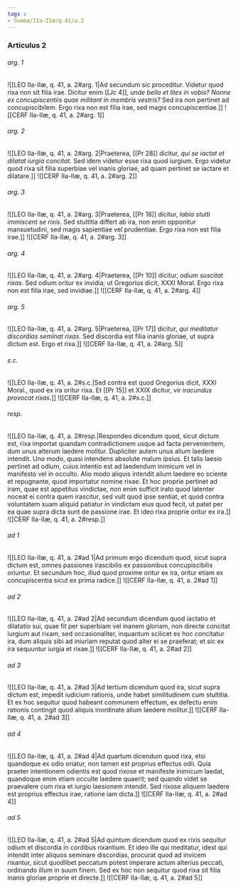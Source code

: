 ```yaml
---
tags : 
- Summa/IIa-IIæ/q.41/a.2
---
```


### Articulus 2

###### arg. 1
![[LEO IIa-IIæ, q. 41, a. 2#arg. 1|Ad secundum sic proceditur. Videtur quod rixa non sit filia irae. Dicitur enim [[Jc 4]], *unde bella et lites in vobis? Nonne ex concupiscentiis quae militant in membris vestris?* Sed ira non pertinet ad concupiscibilem. Ergo rixa non est filia irae, sed magis concupiscentiae.]]
![[CERF IIa-IIæ, q. 41, a. 2#arg. 1]]

###### arg. 2
![[LEO IIa-IIæ, q. 41, a. 2#arg. 2|Praeterea, [[Pr 28]] dicitur, *qui se iactat et dilatat iurgia concitat*. Sed idem videtur esse rixa quod iurgium. Ergo videtur quod rixa sit filia superbiae vel inanis gloriae, ad quam pertinet se iactare et dilatare.]]
![[CERF IIa-IIæ, q. 41, a. 2#arg. 2]]

###### arg. 3
![[LEO IIa-IIæ, q. 41, a. 2#arg. 3|Praeterea, [[Pr 18]] dicitur, *labia stulti immiscent se rixis*. Sed stultitia differt ab ira, non enim opponitur mansuetudini, sed magis sapientiae vel prudentiae. Ergo rixa non est filia irae.]]
![[CERF IIa-IIæ, q. 41, a. 2#arg. 3]]

###### arg. 4
![[LEO IIa-IIæ, q. 41, a. 2#arg. 4|Praeterea, [[Pr 10]] dicitur, *odium suscitat rixas*. Sed odium oritur ex invidia; ut Gregorius dicit, XXXI Moral. Ergo rixa non est filia irae, sed invidiae.]]
![[CERF IIa-IIæ, q. 41, a. 2#arg. 4]]

###### arg. 5
![[LEO IIa-IIæ, q. 41, a. 2#arg. 5|Praeterea, [[Pr 17]] dicitur, *qui meditatur discordias seminat rixas*. Sed discordia est filia inanis gloriae, ut supra dictum est. Ergo et rixa.]]
![[CERF IIa-IIæ, q. 41, a. 2#arg. 5]]

###### s.c.
![[LEO IIa-IIæ, q. 41, a. 2#s.c.|Sed contra est quod Gregorius dicit, XXXI Moral., quod ex ira oritur rixa. Et [[Pr 15]] et XXIX dicitur, *vir iracundus provocat rixas*.]]
![[CERF IIa-IIæ, q. 41, a. 2#s.c.]]

###### resp.
![[LEO IIa-IIæ, q. 41, a. 2#resp.|Respondeo dicendum quod, sicut dictum est, rixa importat quandam contradictionem usque ad facta pervenientem, dum unus alterum laedere molitur. Dupliciter autem unus alium laedere intendit. Uno modo, quasi intendens absolute malum ipsius. Et talis laesio pertinet ad odium, cuius intentio est ad laedendum inimicum vel in manifesto vel in occulto. Alio modo aliquis intendit alium laedere eo sciente et repugnante, quod importatur nomine rixae. Et hoc proprie pertinet ad iram, quae est appetitus vindictae, non enim sufficit irato quod latenter noceat ei contra quem irascitur, sed vult quod ipse sentiat, et quod contra voluntatem suam aliquid patiatur in vindictam eius quod fecit, ut patet per ea quae supra dicta sunt de passione irae. Et ideo rixa proprie oritur ex ira.]]
![[CERF IIa-IIæ, q. 41, a. 2#resp.]]

###### ad 1
![[LEO IIa-IIæ, q. 41, a. 2#ad 1|Ad primum ergo dicendum quod, sicut supra dictum est, omnes passiones irascibilis ex passionibus concupiscibilis oriuntur. Et secundum hoc, illud quod proxime oritur ex ira, oritur etiam ex concupiscentia sicut ex prima radice.]]
![[CERF IIa-IIæ, q. 41, a. 2#ad 1]]

###### ad 2
![[LEO IIa-IIæ, q. 41, a. 2#ad 2|Ad secundum dicendum quod iactatio et dilatatio sui, quae fit per superbiam vel inanem gloriam, non directe concitat iurgium aut rixam, sed occasionaliter, inquantum scilicet ex hoc concitatur ira, dum aliquis sibi ad iniuriam reputat quod alter ei se praeferat; et sic ex ira sequuntur iurgia et rixae.]]
![[CERF IIa-IIæ, q. 41, a. 2#ad 2]]

###### ad 3
![[LEO IIa-IIæ, q. 41, a. 2#ad 3|Ad tertium dicendum quod ira, sicut supra dictum est, impedit iudicium rationis, unde habet similitudinem cum stultitia. Et ex hoc sequitur quod habeant communem effectum, ex defectu enim rationis contingit quod aliquis inordinate alium laedere molitur.]]
![[CERF IIa-IIæ, q. 41, a. 2#ad 3]]

###### ad 4
![[LEO IIa-IIæ, q. 41, a. 2#ad 4|Ad quartum dicendum quod rixa, etsi quandoque ex odio oriatur, non tamen est proprius effectus odii. Quia praeter intentionem odientis est quod rixose et manifeste inimicum laedat, quandoque enim etiam occulte laedere quaerit; sed quando videt se praevalere cum rixa et iurgio laesionem intendit. Sed rixose aliquem laedere est proprius effectus irae, ratione iam dicta.]]
![[CERF IIa-IIæ, q. 41, a. 2#ad 4]]

###### ad 5
![[LEO IIa-IIæ, q. 41, a. 2#ad 5|Ad quintum dicendum quod ex rixis sequitur odium et discordia in cordibus rixantium. Et ideo ille qui meditatur, idest qui intendit inter aliquos seminare discordias, procurat quod ad invicem rixantur, sicut quodlibet peccatum potest imperare actum alterius peccati, ordinando illum in suum finem. Sed ex hoc non sequitur quod rixa sit filia inanis gloriae proprie et directe.]]
![[CERF IIa-IIæ, q. 41, a. 2#ad 5]]

